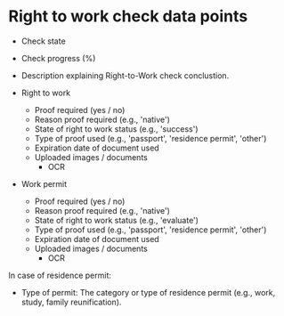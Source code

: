 # Right to work check data points

* Check state
* Check progress (%)

* Description explaining Right-to-Work check conclustion.

* Right to work
  * Proof required (yes / no)
  * Reason proof required (e.g., 'native')
  * State of right to work status (e.g., 'success')
  * Type of proof used (e.g., 'passport', 'residence permit', 'other')
  * Expiration date of document used
  * Uploaded images / documents
    * OCR

* Work permit
  * Proof required (yes / no)
  * Reason proof required (e.g., 'native')
  * State of right to work status (e.g., 'evaluate')
  * Type of proof used (e.g., 'passport', 'residence permit', 'other')
  * Expiration date of document used
  * Uploaded images / documents
    * OCR

In case of residence permit:

* Type of permit: The category or type of residence permit (e.g., work, study, family reunification).
